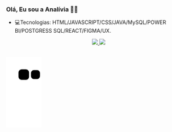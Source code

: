### Olá, Eu sou  a Analívia  👋😘
 
 
 - 💻Tecnologias: HTML/JAVASCRIPT/CSS/JAVA/MySQL/POWER BI/POSTGRESS SQL/REACT/FIGMA/UX.


 
  <div align="center">
  <a href="https://github.com/naliviaa">
  <img height="180em" src="https://github-readme-stats.vercel.app/api?username=naliviaa&show_icons=true&theme=dark&include_all_commits=true&count_private=true"/>
  <img height="180em" src="https://github-readme-stats.vercel.app/api/top-langs/?username=naliviaa&layout=compact&langs_count=7&theme=pink"/>
</div>
  <div style="display: inline_block"><br>
 
 
![snake gif](https://github.com/naliviaa/NALIVIA/blob/output/github-contribution-grid-snake.svg)

